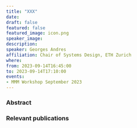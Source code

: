 ```yaml
---
title: "XXX"
date:
draft: false
featured: false
featured_image: icon.png
speaker_image:
description:
speaker: Georges Andres
affiliation: Chair of Systems Design, ETH Zurich
where:
from: 2023-09-14T16:45:00
to: 2023-09-14T17:10:00
events:
- MMM Workshop September 2023
---
```


### Abstract


### Relevant publications 


